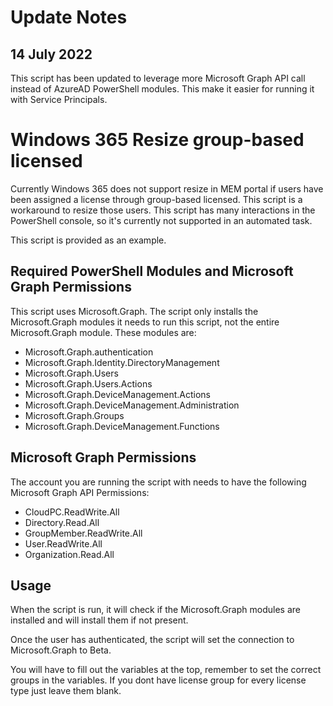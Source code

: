 # Update Notes

## 14 July 2022
This script has been updated to leverage more Microsoft Graph API call instead of AzureAD PowerShell modules. This make it easier for running it with Service Principals.

# Windows 365 Resize group-based licensed
Currently Windows 365 does not support resize in MEM portal if users have been assigned a license through group-based licensed.
This script is a workaround to resize those users.
This script has many interactions in the PowerShell console, so it's currently not supported in an automated task.

This script is provided as an example.

## Required PowerShell Modules and Microsoft Graph Permissions

This script uses Microsoft.Graph. The script only installs the Microsoft.Graph modules it needs to run this script, not the entire Microsoft.Graph module. These modules are:

- Microsoft.Graph.authentication 
- Microsoft.Graph.Identity.DirectoryManagement
- Microsoft.Graph.Users
- Microsoft.Graph.Users.Actions
- Microsoft.Graph.DeviceManagement.Actions
- Microsoft.Graph.DeviceManagement.Administration
- Microsoft.Graph.Groups
- Microsoft.Graph.DeviceManagement.Functions 


## Microsoft Graph Permissions

The account you are running the script with needs to have the following Microsoft Graph API Permissions:

- CloudPC.ReadWrite.All
- Directory.Read.All
- GroupMember.ReadWrite.All
- User.ReadWrite.All
- Organization.Read.All 

## Usage

When the script is run, it will check if the Microsoft.Graph modules are installed and will install them if not present.

Once the user has authenticated, the script will set the connection to Microsoft.Graph to Beta.

You will have to fill out the variables at the top, remember to set the correct groups in the variables.
If you dont have license group for every license type just leave them blank.
